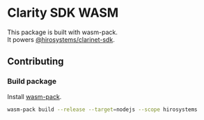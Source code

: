 # Clarity SDK WASM

This package is built with wasm-pack.  
It powers [@hirosystems/clarinet-sdk](https://www.npmjs.com/package/@hirosystems/clarinet-sdk).


## Contributing

### Build package

Install [wasm-pack](https://rustwasm.github.io/wasm-pack/installer/).

```sh
wasm-pack build --release --target=nodejs --scope hirosystems
```

